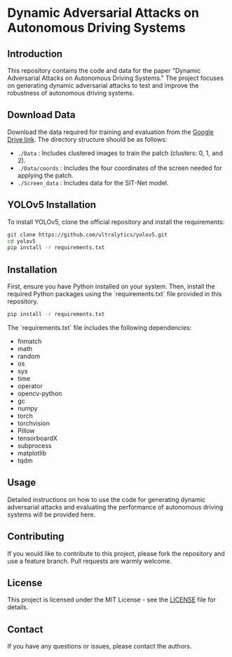 
# Dynamic Adversarial Attacks on Autonomous Driving Systems

## Introduction

This repository contains the code and data for the paper "Dynamic Adversarial Attacks on Autonomous Driving Systems." The project focuses on generating dynamic adversarial attacks to test and improve the robustness of autonomous driving systems.

## Download Data

Download the data required for training and evaluation from the [Google Drive link](https://drive.google.com/drive/folders/1UiODhj44Wos0TJAiK1067lCwvnoJt0qu). The directory structure should be as follows:

- `./Data` : Includes clustered images to train the patch (clusters: 0, 1, and 2).
- `./Data/coords` : Includes the four coordinates of the screen needed for applying the patch.
- `./Screen_data` : Includes data for the SIT-Net model.

## YOLOv5 Installation

To install YOLOv5, clone the official repository and install the requirements:

```bash
git clone https://github.com/ultralytics/yolov5.git
cd yolov5
pip install -r requirements.txt
```

## Installation

First, ensure you have Python installed on your system. Then, install the required Python packages using the \`requirements.txt\` file provided in this repository.

```bash
pip install -r requirements.txt
```

The \`requirements.txt\` file includes the following dependencies:

- fnmatch
- math
- random
- os
- sys
- time
- operator
- opencv-python
- gc
- numpy
- torch
- torchvision
- Pillow
- tensorboardX
- subprocess
- matplotlib
- tqdm

## Usage

Detailed instructions on how to use the code for generating dynamic adversarial attacks and evaluating the performance of autonomous driving systems will be provided here.

## Contributing

If you would like to contribute to this project, please fork the repository and use a feature branch. Pull requests are warmly welcome.

## License

This project is licensed under the MIT License - see the [LICENSE](LICENSE) file for details.

## Contact

If you have any questions or issues, please contact the authors.
